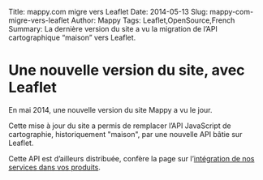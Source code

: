 Title: mappy.com migre vers Leaflet
Date: 2014-05-13
Slug: mappy-com-migre-vers-leaflet
Author: Mappy
Tags: Leaflet,OpenSource,French
Summary: La dernière version du site a vu la migration de l’API cartographique “maison” vers Leaflet.

# Une nouvelle version du site, avec Leaflet

En mai 2014, une nouvelle version du site Mappy a vu le jour.

Cette mise à jour du site a permis de remplacer l’API JavaScript de cartographie, historiquement "maison", par une nouvelle API bâtie sur Leaflet.

Cette API est d’ailleurs distribuée, confère la page sur l’[intégration de nos services dans vos produits](http://corporate.mappy.com/faq/integrez-mappy/).

